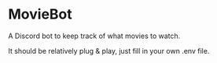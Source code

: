 # MovieBot
A Discord bot to keep track of what movies to watch.

It should be relatively plug & play, just fill in your own .env file.
